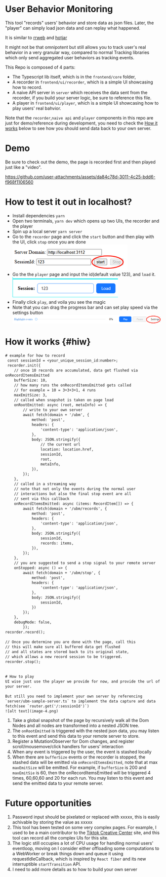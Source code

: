 # User Behavior Monitoring

This tool "records" users' behavior and store data as json files.
Later, the "player" can simply load json data and can replay what happened.

It is similar to [rrweb](https://www.rrweb.io/) and [hotjar](https://www.hotjar.com/)

It might not be that omnipotent but still allows you to track user's real behavior in a very granular way, compared to normal Tracking libraries which only send aggregated user behaviors as tracking events.

This Repo is composed of 4 parts:
- The Typescript lib itself, which is in the `frontend/core` folder,
- A recorder in `frontend/ui/recorder`, which is a simple UI showcasing how to record.
- A naive API server in `server` which receives the data sent from the recorder, if you build your server logic, be sure to reference this file.
- A player in `frontend/ui/player`, which is a simple UI showcasing how to play users' real bahvior.

Note that the `recorder`,`naive api` and `player` components in this repo are just for demo/reference during development, you need to check the [How it works](#hiw) below to see how you should send data back to your own server.

# Demo
Be sure to check out the demo, the page is recorded first and then played just like a "video".

https://github.com/user-attachments/assets/da84c78d-3011-4c25-bdd6-f968f1106560


# How to test it out in localhost?
- Install dependencies `yarn` 
- Open two terminals, `yarn dev` which opens up two UIs, the recorder and the player
- Spin up a local server `yarn server`
- Go to the `recorder` page and click the `start` button and then play with the UI, click `stop` once you are done
![alt text](image-1.png)
- Go the the `player` page and input the id(default value 123), and `load` it.
![alt text](image-2.png)
- Finally click `play`, and voila you see the magic 
- Note that you can drag the progress bar and can set play speed via the settings button
![alt text](image-3.png)

# How it works {#hiw}
```
# example for how to record
 const sessionId = <your_unique_session_id:number>;
 recorder.init({
    // once 10 records are accumulated, data get flushed via onRecordItemsEmitted
    bufferSize: 10,
    // how many runs the onRecordItemsEmitted gets called
    // for example = 10 = 3+3+3+1, 4 runs
    maxEmitSize: 3,
    // called when snapshot is taken on page load
    onRootEmitted: async (root, metaInfo) => {
        // write to your own server
        await fetch(domain + '/ubm', {
            method: 'post',
            headers: {
                'content-type': 'application/json',
            },
            body: JSON.stringify({
                // the current url
                location: location.href,
                sessionId,
                root,
                metaInfo,
            }),
        });
    },
    // called in a streaming way
    // note that not only the events during the normal user
    // interactions but also the final stop event are all
    // sent via this callback
    onRecordItemsEmitted: async (items: RecordItem[]) => {
        await fetch(domain + '/ubm/records', {
            method: 'post',
            headers: {
                'content-type': 'application/json',
            },
            body: JSON.stringify({
                sessionId,
                records: items,
            }),
        });
    },
    // you are suggested to send a stop signal to your remote server
    onStopped: async () => {
        await fetch(domain + '/ubm/stop', {
            method: 'post',
            headers: {
                'content-type': 'application/json',
            },
            body: JSON.stringify({
                sessionId,
            })
        });
    },
    debugMode: false,
        });
recorder.record();

// Once you determine you are done with the page, call this
// this will make sure all buffered data get flushed
// and all states are stored back to its original state,
// which allows a new record session to be triggered.
recorder.stop();


# How to play
UI wise just use the player we provide for now, and provide the url of your server.

But still you need to implement your own server by referencing `server/ubm-sample-server.ts` to implement the data capture and data fetch(see `router.get('/:sessionId')`)
![alt text](image-4.png)
```


1. Take a global snapshot of the page by recursively walk all the Dom Nodes and all nodes are transformed into a nested JSON tree.
2. The `onRootEmitted` is triggered with the nested json data, you may listen to this event and send this data to your remote server to store.
2. Register a MutationObserver for Dom changes, and register scroll/mousemove/click handlers for users' interaction
3. When any event is triggered by the user, the event is stashed locally
4. When there are `bufferSize` events or the recorder is stopped, the stashed data will be emitted via `onRecordItemsEmitted`, note that at max `maxEmitSize` will be emitted. For example, if `bufferSize` is 200 and `maxEmitSie` is 60, then the onRecordItemsEmitted will be triggered 4 times, 60,60,60 and 20 for each run. 
You may listen to this event and send the emitted data to your remote server.

# Future opportunities
1. Password input should be pixelated or replaced with xxxxx, this is easily achivable by storing the value as xxxxx
2. This tool has been tested on some very complex pages. For example, I used to be a main contributor to the [Tiktok Creative Center](https://ads.tiktok.com/business/creativecenter/pc/en) site, and this tool can record all the complex UIs for this site.
3. The logic still occupies a lot of CPU usage for handling normal users' eventloop, moving on I consider either offloading some computations to a WebWorker or break things down and queue it using requestIdleCallback, which is inspired by `React fiber` and its new interruptible `startTransition` API.
4. I need to add more details as to how to build your own server
